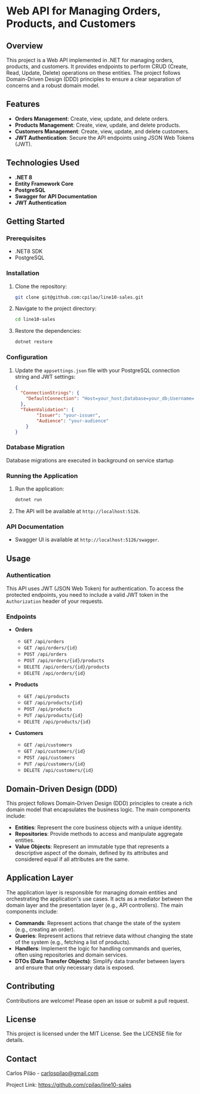 # Web API for Managing Orders, Products, and Customers

## Overview

This project is a Web API implemented in .NET for managing orders, products, and customers. It provides endpoints to perform CRUD (Create, Read, Update, Delete) operations on these entities. The project follows Domain-Driven Design (DDD) principles to ensure a clear separation of concerns and a robust domain model.

## Features

- **Orders Management**: Create, view, update, and delete orders.
- **Products Management**: Create, view, update, and delete products.
- **Customers Management**: Create, view, update, and delete customers.
- **JWT Authentication**: Secure the API endpoints using JSON Web Tokens (JWT).

## Technologies Used

- **.NET 8**
- **Entity Framework Core**
- **PostgreSQL**
- **Swagger for API Documentation**
- **JWT Authentication**

## Getting Started

### Prerequisites

- .NET8 SDK
- PostgreSQL

### Installation

1. Clone the repository:
    ```sh
    git clone git@github.com:cpilao/line10-sales.git
    ```
2. Navigate to the project directory:
    ```sh
    cd line10-sales
    ```
3. Restore the dependencies:
    ```sh
    dotnet restore
    ```

### Configuration

1. Update the `appsettings.json` file with your PostgreSQL connection string and JWT settings:
    ```json
    {
      "ConnectionStrings": {
        "DefaultConnection": "Host=your_host;Database=your_db;Username=your_user;Password=your_password"
      },
      "TokenValidation": {
            "Issuer": "your-issuer",
            "Audience": "your-audience"
        }
    }
    ```

### Database Migration

Database migrations are executed in background on service startup

### Running the Application

1. Run the application:
    ```sh
    dotnet run
    ```

2. The API will be available at `http://localhost:5126`.

### API Documentation

- Swagger UI is available at `http://localhost:5126/swagger`.

## Usage

### Authentication

This API uses JWT (JSON Web Token) for authentication. To access the protected endpoints, you need to include a valid JWT token in the `Authorization` header of your requests.

### Endpoints

- **Orders**
  - `GET /api/orders`
  - `GET /api/orders/{id}`
  - `POST /api/orders`
  - `POST /api/orders/{id}/products`
  - `DELETE /api/orders/{id}/products`
  - `DELETE /api/orders/{id}`

- **Products**
  - `GET /api/products`
  - `GET /api/products/{id}`
  - `POST /api/products`
  - `PUT /api/products/{id}`
  - `DELETE /api/products/{id}`

- **Customers**
  - `GET /api/customers`
  - `GET /api/customers/{id}`
  - `POST /api/customers`
  - `PUT /api/customers/{id}`
  - `DELETE /api/customers/{id}`

## Domain-Driven Design (DDD)

This project follows Domain-Driven Design (DDD) principles to create a rich domain model that encapsulates the business logic. The main components include:

- **Entities**: Represent the core business objects with a unique identity.
- **Repositories**: Provide methods to access and manipulate aggregate entities.
- **Value Objects**: Represent an immutable type that represents a descriptive aspect of the domain, defined by its attributes and considered equal if all attributes are the same.

## Application Layer

The application layer is responsible for managing domain entities and orchestrating the application's use cases. It acts as a mediator between the domain layer and the presentation layer (e.g., API controllers). The main components include:

- **Commands**: Represent actions that change the state of the system (e.g., creating an order).
- **Queries**: Represent actions that retrieve data without changing the state of the system (e.g., fetching a list of products).
- **Handlers**: Implement the logic for handling commands and queries, often using repositories and domain services.
- **DTOs (Data Transfer Objects)**: Simplify data transfer between layers and ensure that only necessary data is exposed.

## Contributing

Contributions are welcome! Please open an issue or submit a pull request.

## License

This project is licensed under the MIT License. See the LICENSE file for details.

## Contact

Carlos Pilão - carlospilao@gmail.com

Project Link: https://github.com/cpilao/line10-sales